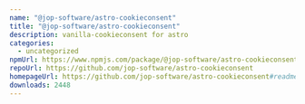 ```yaml
---
name: "@jop-software/astro-cookieconsent"
title: "@jop-software/astro-cookieconsent"
description: vanilla-cookieconsent for astro
categories:
  - uncategorized
npmUrl: https://www.npmjs.com/package/@jop-software/astro-cookieconsent
repoUrl: https://github.com/jop-software/astro-cookieconsent
homepageUrl: https://github.com/jop-software/astro-cookieconsent#readme
downloads: 2448
---
```

